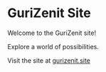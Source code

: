 # GuriZenit Site

Welcome to the GuriZenit site!

Explore a world of possibilities.

Visit the site at [gurizenit.site](https://gurizenit.site)
